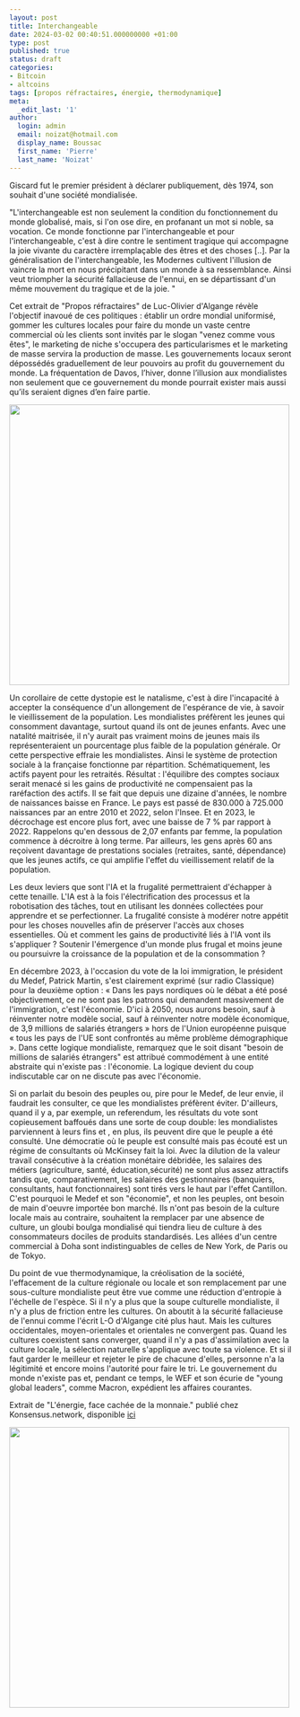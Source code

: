 ```yaml
---
layout: post
title: Interchangeable
date: 2024-03-02 00:40:51.000000000 +01:00
type: post
published: true
status: draft
categories:
- Bitcoin
- altcoins
tags: [propos réfractaires, énergie, thermodynamique]
meta:
  _edit_last: '1'
author:
  login: admin
  email: noizat@hotmail.com
  display_name: Boussac
  first_name: 'Pierre'
  last_name: 'Noizat'
---
```


Giscard fut le premier président à déclarer publiquement, dès 1974, son souhait d'une société mondialisée.

 "L'interchangeable est non seulement la condition du fonctionnement du monde globalisé, mais, si l'on ose dire, en profanant un mot si noble, sa vocation. Ce monde fonctionne par l'interchangeable et pour l'interchangeable, c'est à dire contre le sentiment tragique qui accompagne la joie vivante du caractère irremplaçable des êtres et des choses [..]. Par la généralisation de l'interchangeable, les Modernes cultivent l'illusion de vaincre la mort en nous précipitant dans un monde à sa ressemblance. Ainsi veut triompher la sécurité fallacieuse de l'ennui, en se départissant d'un même mouvement du tragique et de la joie. " 
 
 Cet extrait de "Propos réfractaires" de Luc-Olivier d'Algange révèle l'objectif inavoué de ces politiques : établir un ordre mondial uniformisé, gommer les cultures locales pour faire du monde un vaste centre commercial où les clients sont invités par le slogan "venez comme vous êtes", le marketing de niche s'occupera des particularismes et le marketing de masse servira la production de masse.
 Les gouvernements locaux seront dépossédés graduellement de leur pouvoirs au profit du gouvernement du monde.
La fréquentation de Davos, l’hiver, donne l’illusion aux mondialistes non seulement que ce gouvernement du monde pourrait exister mais aussi qu’ils seraient dignes d’en faire partie.

<img src="{{ site.baseurl }}/assets/world_enslavement_forum.JPG" width='500'>

 Un corollaire de cette dystopie est le natalisme, c'est à dire l'incapacité à accepter la conséquence d'un allongement de l'espérance de vie, à savoir le vieillissement de la population. Les mondialistes préfèrent les jeunes qui consomment davantage, surtout quand ils ont de jeunes enfants. Avec une natalité maitrisée, il n'y aurait pas vraiment moins de jeunes mais ils représenteraient un pourcentage plus faible de la population générale.
 Or cette perspective effraie les mondialistes. Ainsi le système de protection sociale à la française fonctionne par répartition. Schématiquement, les actifs payent pour les retraités. Résultat : l'équilibre des comptes sociaux serait menacé si les gains de productivité ne compensaient pas la raréfaction des actifs. Il se fait que depuis une dizaine d'années, le nombre de naissances baisse en France. Le pays est passé de 830.000 à 725.000 naissances par an entre 2010 et 2022, selon l'Insee. Et en 2023, le décrochage est encore plus fort, avec une baisse de 7 % par rapport à 2022. Rappelons qu'en dessous de 2,07 enfants par femme, la population commence à décroitre à long terme.
 Par ailleurs, les gens après 60 ans reçoivent davantage de prestations sociales (retraites, santé, dépendance) que les jeunes actifs, ce qui amplifie l'effet du vieillissement relatif de la population.
 
 Les deux leviers que sont l'IA et la frugalité permettraient d'échapper à cette tenaille.
 L'IA est à la fois l'électrification des processus et la robotisation des tâches, tout en utilisant les données collectées pour apprendre et se perfectionner.
 La frugalité consiste à modérer notre appétit pour les choses nouvelles afin de préserver l'accès aux choses essentielles.
 Où et comment les gains de productivité liés à l'IA vont ils s'appliquer ? Soutenir l'émergence d'un monde plus frugal et moins jeune ou poursuivre la croissance de la population et de la consommation ?
 
 En décembre 2023, à l'occasion du vote de la loi immigration, le président du Medef, Patrick Martin, s'est clairement exprimé (sur radio Classique) pour la deuxième option : « Dans les pays nordiques où le débat a été posé objectivement, ce ne sont pas les patrons qui demandent massivement de l'immigration, c'est l'économie. D'ici à 2050, nous aurons besoin, sauf à réinventer notre modèle social, sauf à réinventer notre modèle économique, de 3,9 millions de salariés étrangers » hors de l'Union européenne puisque « tous les pays de l'UE sont confrontés au même problème démographique ».
 Dans cette logique mondialiste, remarquez que le soit disant "besoin de millions de salariés étrangers" est attribué commodément à une entité abstraite qui n'existe pas : l'économie. La logique devient du coup indiscutable car on ne discute pas avec l'économie.
 
 Si on parlait du besoin des peuples ou, pire pour le Medef, de leur envie, il faudrait les consulter, ce que les mondialistes préfèrent éviter. D'ailleurs, quand il y a, par exemple, un referendum, les résultats du vote sont copieusement baffoués dans une sorte de coup double: les mondialistes parviennent à leurs fins et , en plus, ils peuvent dire que le peuple a été consulté. Une démocratie où le peuple est consulté mais pas écouté est un régime de consultants où McKinsey fait la loi.
 Avec la dilution de la valeur travail consécutive à la création monétaire débridée, les salaires des métiers (agriculture, santé, éducation,sécurité) ne sont plus assez attractifs tandis que, comparativement, les salaires des gestionnaires (banquiers, consultants, haut fonctionnaires) sont tirés vers le haut par l'effet Cantillon.
 C'est pourquoi le Medef et son "économie", et non les peuples, ont besoin de main d'oeuvre importée bon marché.
 Ils n'ont pas besoin de la culture locale mais au contraire, souhaitent la remplacer par une absence de culture, un gloubi boulga mondialisé qui tiendra lieu de culture à des consommateurs dociles de produits standardisés. Les allées d'un centre commercial à Doha sont indistinguables de celles de New York, de Paris ou de Tokyo.
 
 Du point de vue thermodynamique, la créolisation de la société, l'effacement de la culture régionale ou locale et son remplacement par une sous-culture mondialiste peut être vue comme une réduction d'entropie à l'échelle de l'espèce. Si il n'y a plus que la soupe culturelle mondialiste, il n'y a plus de friction entre les cultures. On aboutit à la sécurité fallacieuse de l'ennui comme l'écrit L-O d'Algange cité plus haut. Mais les cultures occidentales, moyen-orientales et orientales ne convergent pas. Quand les cultures coexistent sans converger, quand il n'y a pas d'assimilation avec la culture locale, la sélection naturelle s'applique avec toute sa violence. Et si il faut garder le meilleur et rejeter le pire de chacune d'elles, personne n'a la légitimité et encore moins l'autorité pour faire le tri. Le gouvernement du monde n'existe pas et, pendant ce temps, le WEF  et son écurie de "young global leaders", comme Macron, expédient les affaires courantes.
 
 
 
Extrait de "L'énergie, face cachée de la monnaie." publié chez Konsensus.network, disponible [ici](https://bitcoinbook.shop/products/lenergie-face-cachee-de-la-monnaie?Format=Paperback)
 
<div><a href="https://bitcoinbook.shop/products/lenergie-face-cachee-de-la-monnaie?Format=Paperback"><img src="{{ site.baseurl }}/assets/promo_card_LCM_FR.png" width='500'></a></div>